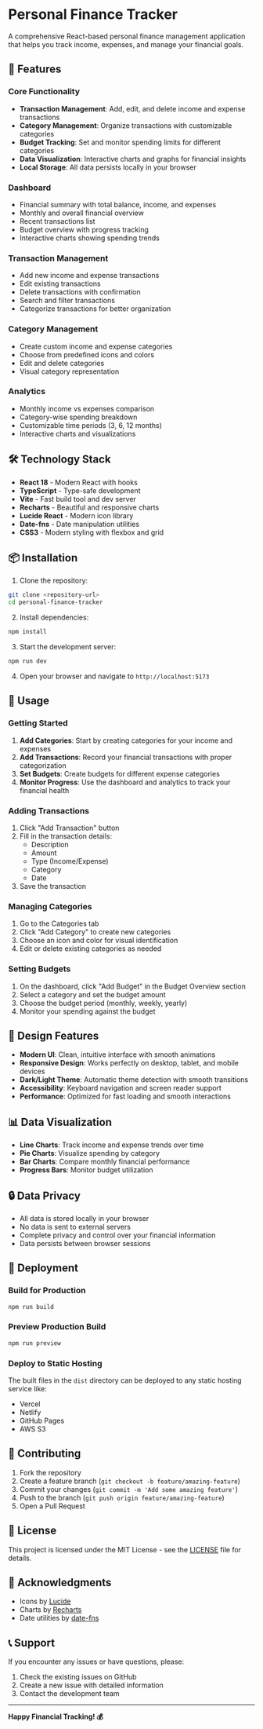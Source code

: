 # Personal Finance Tracker

A comprehensive React-based personal finance management application that helps you track income, expenses, and manage your financial goals.

## 🚀 Features

### Core Functionality
- **Transaction Management**: Add, edit, and delete income and expense transactions
- **Category Management**: Organize transactions with customizable categories
- **Budget Tracking**: Set and monitor spending limits for different categories
- **Data Visualization**: Interactive charts and graphs for financial insights
- **Local Storage**: All data persists locally in your browser

### Dashboard
- Financial summary with total balance, income, and expenses
- Monthly and overall financial overview
- Recent transactions list
- Budget overview with progress tracking
- Interactive charts showing spending trends

### Transaction Management
- Add new income and expense transactions
- Edit existing transactions
- Delete transactions with confirmation
- Search and filter transactions
- Categorize transactions for better organization

### Category Management
- Create custom income and expense categories
- Choose from predefined icons and colors
- Edit and delete categories
- Visual category representation

### Analytics
- Monthly income vs expenses comparison
- Category-wise spending breakdown
- Customizable time periods (3, 6, 12 months)
- Interactive charts and visualizations

## 🛠️ Technology Stack

- **React 18** - Modern React with hooks
- **TypeScript** - Type-safe development
- **Vite** - Fast build tool and dev server
- **Recharts** - Beautiful and responsive charts
- **Lucide React** - Modern icon library
- **Date-fns** - Date manipulation utilities
- **CSS3** - Modern styling with flexbox and grid

## 📦 Installation

1. Clone the repository:
```bash
git clone <repository-url>
cd personal-finance-tracker
```

2. Install dependencies:
```bash
npm install
```

3. Start the development server:
```bash
npm run dev
```

4. Open your browser and navigate to `http://localhost:5173`

## 🎯 Usage

### Getting Started
1. **Add Categories**: Start by creating categories for your income and expenses
2. **Add Transactions**: Record your financial transactions with proper categorization
3. **Set Budgets**: Create budgets for different expense categories
4. **Monitor Progress**: Use the dashboard and analytics to track your financial health

### Adding Transactions
1. Click "Add Transaction" button
2. Fill in the transaction details:
   - Description
   - Amount
   - Type (Income/Expense)
   - Category
   - Date
3. Save the transaction

### Managing Categories
1. Go to the Categories tab
2. Click "Add Category" to create new categories
3. Choose an icon and color for visual identification
4. Edit or delete existing categories as needed

### Setting Budgets
1. On the dashboard, click "Add Budget" in the Budget Overview section
2. Select a category and set the budget amount
3. Choose the budget period (monthly, weekly, yearly)
4. Monitor your spending against the budget

## 🎨 Design Features

- **Modern UI**: Clean, intuitive interface with smooth animations
- **Responsive Design**: Works perfectly on desktop, tablet, and mobile devices
- **Dark/Light Theme**: Automatic theme detection with smooth transitions
- **Accessibility**: Keyboard navigation and screen reader support
- **Performance**: Optimized for fast loading and smooth interactions

## 📊 Data Visualization

- **Line Charts**: Track income and expense trends over time
- **Pie Charts**: Visualize spending by category
- **Bar Charts**: Compare monthly financial performance
- **Progress Bars**: Monitor budget utilization

## 🔒 Data Privacy

- All data is stored locally in your browser
- No data is sent to external servers
- Complete privacy and control over your financial information
- Data persists between browser sessions

## 🚀 Deployment

### Build for Production
```bash
npm run build
```

### Preview Production Build
```bash
npm run preview
```

### Deploy to Static Hosting
The built files in the `dist` directory can be deployed to any static hosting service like:
- Vercel
- Netlify
- GitHub Pages
- AWS S3

## 🤝 Contributing

1. Fork the repository
2. Create a feature branch (`git checkout -b feature/amazing-feature`)
3. Commit your changes (`git commit -m 'Add some amazing feature'`)
4. Push to the branch (`git push origin feature/amazing-feature`)
5. Open a Pull Request

## 📝 License

This project is licensed under the MIT License - see the [LICENSE](LICENSE) file for details.

## 🙏 Acknowledgments

- Icons by [Lucide](https://lucide.dev/)
- Charts by [Recharts](https://recharts.org/)
- Date utilities by [date-fns](https://date-fns.org/)

## 📞 Support

If you encounter any issues or have questions, please:
1. Check the existing issues on GitHub
2. Create a new issue with detailed information
3. Contact the development team

---

**Happy Financial Tracking! 💰**